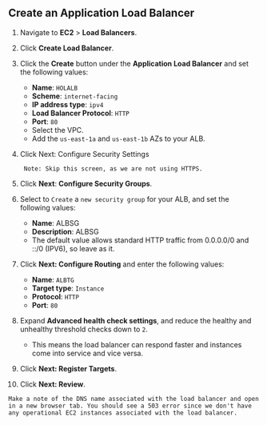 
## Create an Application Load Balancer

1. Navigate to **EC2** > **Load Balancers**.

2. Click **Create Load Balancer**.

3. Click the **Create** button under the **Application Load Balancer** and set the following values:

     - **Name**: `HOLALB`
     - **Scheme**: `internet-facing`
     - **IP address type**: `ipv4`
     - **Load Balancer Protocol**: `HTTP`
     - **Port**: `80`
     - Select the VPC.
     - Add the `us-east-1a` and `us-east-1b` AZs to your ALB.

4. Click Next: Configure Security Settings

        Note: Skip this screen, as we are not using HTTPS.

5. Click **Next**: **Configure Security Groups**.

6. Select to `Create` a `new security group` for your ALB, and set the following values:

    - **Name**: ALBSG
    - **Description**: ALBSG
    - The default value allows standard HTTP traffic from 0.0.0.0/0 and ::/0 (IPV6), so leave as it.

7. Click **Next: Configure Routing** and enter the following values:

   - **Name**: `ALBTG`
   - **Target type**: `Instance`
   - **Protocol**: `HTTP`
   - **Port**: `80`

8. Expand **Advanced health check settings**, and reduce the healthy and unhealthy threshold checks down to `2`.

   - This means the load balancer can respond faster and instances come into service and vice versa.

9. Click **Next: Register Targets**.

10. Click **Next: Review**.



`Make a note of the DNS name associated with the load balancer and open in a new browser tab. You should see a 503 error since we don't have any operational EC2 instances associated with the load balancer.`